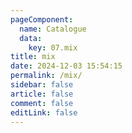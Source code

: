 ```yaml
---
pageComponent:
  name: Catalogue
  data:
    key: 07.mix
title: mix
date: 2024-12-03 15:54:15
permalink: /mix/
sidebar: false
article: false
comment: false
editLink: false
---
```

